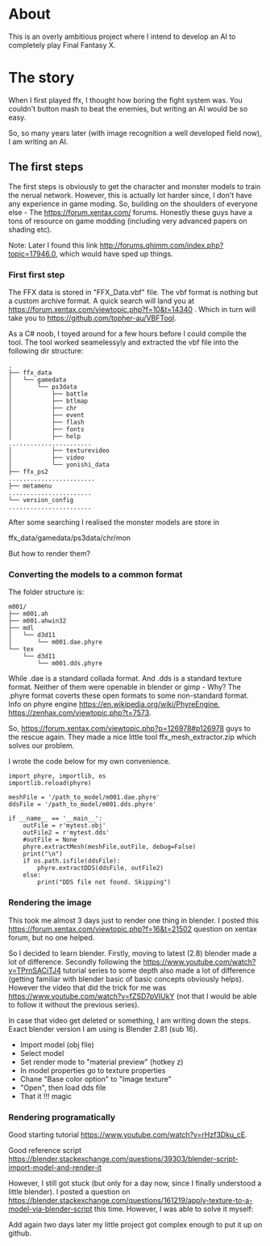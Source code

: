 About
=====

This is an overly ambitious project where I intend to develop an AI to completely play Final Fantasy X.

The story
=========

When I first played ffx, I thought how boring the fight system was. You couldn't button mash to beat the enemies, but writing an AI would be so easy.

So, so many years later (with image recognition a well developed field now),  I am writing an AI.


The first steps
---------------

The first steps is obviously to get the character and monster models to train the nerual network. However, this is actually lot harder since, I don't have any experience in game moding. So, building on the shoulders of everyone else - The https://forum.xentax.com/ forums. Honestly these guys have a tons of resource on game modding (including very advanced papers on shading etc).


Note: Later I found this link http://forums.qhimm.com/index.php?topic=17946.0, which would have sped up things.


### First first step

The FFX data is stored in "FFX_Data.vbf" file. The vbf format is nothing but a custom archive format. A quick search will land you at https://forum.xentax.com/viewtopic.php?f=10&t=14340 . Which in turn will take you to https://github.com/topher-au/VBFTool.

As a C# noob, I toyed around for a few hours before I could compile the tool. The tool worked seamelessyly and extracted the vbf file into the following dir structure:

```
.
├── ffx_data
│   └── gamedata
│       └── ps3data
│           ├── battle
│           ├── btlmap
│           ├── chr
│           ├── event
│           ├── flash
│           ├── fonts
│           ├── help
.......................
│           ├── texturevideo
│           ├── video
│           └── yonishi_data
├── ffx_ps2
........................
├── metamenu
.......................
└── version_config
.......................
```

After some searching I realised the monster models are store in 

ffx_data/gamedata/ps3data/chr/mon

But how to render them?

### Converting the models to a common format

The folder structure is:

```
m001/
├── m001.ah
├── m001.ahwin32
├── mdl
│   └── d3d11
│       └── m001.dae.phyre
└── tex
    └── d3d11
        └── m001.dds.phyre
```

While .dae is a standard collada format. And .dds is a standard texture format. Neither of them were openable in blender or gimp - Why? The .phyre format coverts these open formats to some non-standard format. Info on phyre engine https://en.wikipedia.org/wiki/PhyreEngine, https://zenhax.com/viewtopic.php?t=7573.

So, https://forum.xentax.com/viewtopic.php?p=126978#p126978 guys to the rescue again. They made a nice little tool ffx_mesh_extractor.zip which solves our problem.

I wrote the code below for my own convenience.


```
import phyre, importlib, os
importlib.reload(phyre)

meshFile = '/path_to_model/m001.dae.phyre'
ddsFile = '/path_to_model/m001.dds.phyre'

if __name__ == '__main__':
    outFile = r'mytest.obj'
    outFile2 = r'mytest.dds'
    #outFile = None
    phyre.extractMesh(meshFile,outFile, debug=False)
    print("\n")
    if os.path.isfile(ddsFile):
        phyre.extractDDS(ddsFile, outFile2)
    else:
        print("DDS file not found. Skipping")
```

### Rendering the image

This took me almost 3 days just to render one thing in blender. I posted this https://forum.xentax.com/viewtopic.php?f=16&t=21502 question on xentax forum, but no one helped.

So I decided to learn blender. Firstly, moving to latest (2.8) blender made a lot of difference. Secondly following the https://www.youtube.com/watch?v=TPrnSACiTJ4 tutorial series to some depth also made a lot of difference (getting familiar with blender basic of basic concepts obviously helps). However the video that did the trick for me was https://www.youtube.com/watch?v=fZSD7pVIUkY (not that I would be able to follow it without the previous series).

In case that video get deleted or something, I am writing down the steps. Exact blender version I am using is Blender 2.81 (sub 16).

* Import model (obj file)
* Select model
* Set render mode to "material preview" (hotkey z)
* In model properties go to texture properties
* Chane "Base color option" to "Image texture"
* "Open", then load dds file
* That it !!! magic

### Rendering programatically

Good starting tutorial https://www.youtube.com/watch?v=rHzf3Dku_cE.

Good reference script https://blender.stackexchange.com/questions/39303/blender-script-import-model-and-render-it

However, I still got stuck (but only for a day now, since I finally understood a little blender). I posted a question on https://blender.stackexchange.com/questions/161219/apply-texture-to-a-model-via-blender-script this time. However, I was able to solve it myself:

Add again two days later my little project got complex enough to put it up on github.